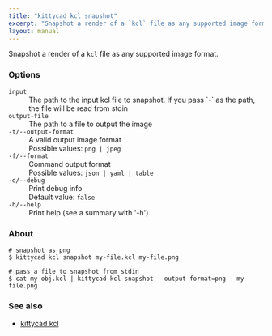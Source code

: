 ```yaml
---
title: "kittycad kcl snapshot"
excerpt: "Snapshot a render of a `kcl` file as any supported image format."
layout: manual
---
```


Snapshot a render of a `kcl` file as any supported image format.

### Options

<dl class="flags">
   <dt><code>input</code></dt>
   <dd>The path to the input kcl file to snapshot. If you pass `-` as the path, the file will be read from stdin</dd>

   <dt><code>output-file</code></dt>
   <dd>The path to a file to output the image</dd>

   <dt><code>-t/--output-format</code></dt>
   <dd>A valid output image format<br/>Possible values: <code>png | jpeg</code></dd>

   <dt><code>-f/--format</code></dt>
   <dd>Command output format<br/>Possible values: <code>json | yaml | table</code></dd>

   <dt><code>-d/--debug</code></dt>
   <dd>Print debug info<br/>Default value: <code>false</code></dd>

   <dt><code>-h/--help</code></dt>
   <dd>Print help (see a summary with '-h')</dd>
</dl>


### About

```
# snapshot as png
$ kittycad kcl snapshot my-file.kcl my-file.png

# pass a file to snapshot from stdin
$ cat my-obj.kcl | kittycad kcl snapshot --output-format=png - my-file.png
```

### See also

* [kittycad kcl](./kittycad_kcl)